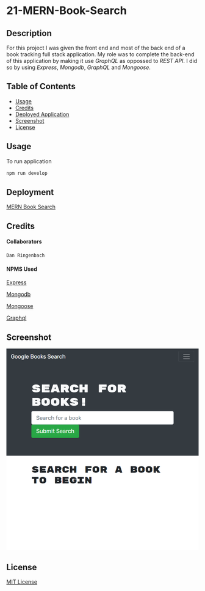 # 21-MERN-Book-Search

## Description
For this project I was given the front end and most of the back end of a book tracking full stack application.  My role was to complete the back-end of this application by making it use *GraphQL* as oppossed to *REST API*.  I did so by using *Express*, *Mongodb*, *GraphQL* and *Mongoose*. 

## Table of Contents

- [Usage](#usage)
- [Credits](#credits)
- [Deployed Application](#deployment)
- [Screenshot](#screenshot)
- [License](#license)

## Usage
To run application 

```bash
npm run develop
```
## Deployment
[MERN Book Search](https://dan-ringenbach-book-search.herokuapp.com/)

## Credits
#### Collaborators
    Dan Ringenbach
#### NPMS Used

[Express](https://www.npmjs.com/package/express)

[Mongodb](https://www.npmjs.com/package/mongodb)

[Mongoose](https://www.npmjs.com/package/mongoose)

[Graphql](https://www.npmjs.com/package/graphql)

## Screenshot

![Screenshot](/screenshot.png "Screenshot")

## License

[MIT License](license.txt)
